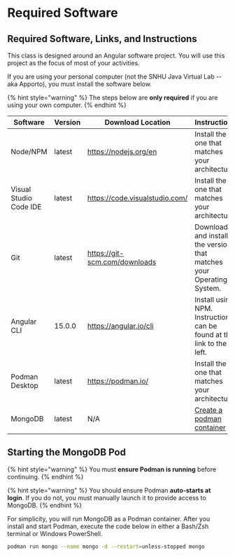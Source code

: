 # Required Software

## Required Software, Links, and Instructions

This class is designed around an Angular software project. You will use this project as the focus of most of your activities.

If you are using your personal computer (not the SNHU Java Virtual Lab --aka Apporto), you must install the software below.

{% hint style="warning" %}
The steps below are **only required** if you are using your own computer.
{% endhint %}

<table><thead><tr><th width="150">Software</th><th width="150">Version</th><th width="150">Download Location</th><th>Instructions</th></tr></thead><tbody><tr><td>Node/NPM</td><td>latest</td><td><a href="https://nodejs.org/en">https://nodejs.org/en</a></td><td>Install the one that matches your architecture.</td></tr><tr><td>Visual Studio Code IDE</td><td>latest</td><td><a href="https://code.visualstudio.com/">https://code.visualstudio.com/</a></td><td>Install the one that matches your architecture.</td></tr><tr><td>Git</td><td>latest</td><td><a href="https://git-scm.com/downloads">https://git-scm.com/downloads</a></td><td>Download and install the version that matches your Operating System.</td></tr><tr><td>Angular CLI</td><td>15.0.0</td><td><a href="https://angular.io/cli">https://angular.io/cli</a></td><td>Install using NPM. Instructions can be found at the link to the left.</td></tr><tr><td>Podman Desktop</td><td>latest</td><td><a href="https://podman.io/">https://podman.io/</a></td><td>Install the one that matches your architecture.</td></tr><tr><td>MongoDB</td><td>latest</td><td>N/A</td><td><a href="required-software.md#starting-a-mongodb-pod">Create a podman container</a></td></tr></tbody></table>

## Starting the MongoDB Pod

{% hint style="warning" %}
You must **ensure Podman is running** before continuing.
{% endhint %}

{% hint style="warning" %}
You should ensure Podman **auto-starts at login**. If you do not, you must manually launch it to provide access to MongoDB.
{% endhint %}

For simplicity, you will run MongoDB as a Podman container. After you install and start Podman, execute the code below in either a Bash/Zsh terminal or Windows PowerShell.

```bash
podman run mongo --name mongo -d --restart=unless-stopped mongo
```
